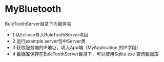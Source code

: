 # MyBluetooth
BuleToothServer目录下为服务端<br>
- 1 从Eclipse导入BuleToothServer项目
- 2 运行example.server包中Server类
- 3 获取服务端的IP地址，填入App端（MyApplication 的IP字段）
- 4 数据库保存在BuleToothServer目录下，可以使用Sqlite.exe 查询数据库
